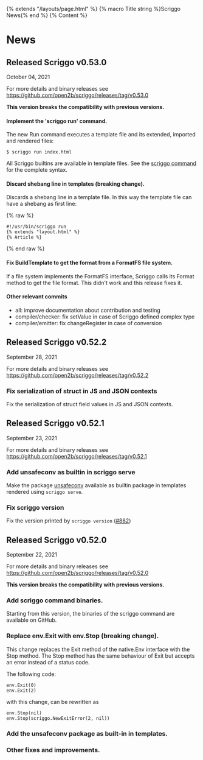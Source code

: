 {% extends "/layouts/page.html" %}
{% macro Title string %}Scriggo News{% end %}
{% Content %}

# News

## Released Scriggo v0.53.0
October 04, 2021

For more details and binary releases see https://github.com/open2b/scriggo/releases/tag/v0.53.0

**This version breaks the compatibility with previous versions.**

#### Implement the 'scriggo run' command.

The new Run command executes a template file and its extended, imported and rendered files:

```shell
$ scriggo run index.html
```

All Scriggo builtins are available in template files. See the [scriggo command](https://scriggo.com/scriggo-command#run-a-template-file) for the complete syntax.

#### Discard shebang line in templates (breaking change).

Discards a shebang line in a template file. In this way the template file can have a shebang as first line:

{% raw %}

```scriggo
#!/usr/bin/scriggo run
{% extends "layout.html" %}
{% Article %}
```

{% end raw %}

#### Fix BuildTemplate to get the format from a FormatFS file system.

If a file system implements the FormatFS interface, Scriggo calls its Format method to get the file format.
This didn't work and this release fixes it.

#### Other relevant commits

* all: improve documentation about contribution and testing
* compiler/checker: fix setValue in case of Scriggo defined complex type
* compiler/emitter: fix changeRegister in case of conversion


## Released Scriggo v0.52.2
September 28, 2021

For more details and binary releases see https://github.com/open2b/scriggo/releases/tag/v0.52.2

### Fix serialization of struct in JS and JSON contexts

Fix the serialization of struct field values in JS and JSON contexts.


## Released Scriggo v0.52.1
September 23, 2021

For more details and binary releases see https://github.com/open2b/scriggo/releases/tag/v0.52.1

### Add unsafeconv as builtin in scriggo serve

Make the package [unsafeconv](/templates/builtins#unsafeconv) available as builtin package in templates rendered using `scriggo serve`.

### Fix scriggo version

Fix the version printed by `scriggo version` ([#882](https://github.com/open2b/scriggo/issues/882))


## Released Scriggo v0.52.0
September 22, 2021

For more details and binary releases see https://github.com/open2b/scriggo/releases/tag/v0.52.0

**This version breaks the compatibility with previous versions.**

### Add scriggo command binaries.

Starting from this version, the binaries of the scriggo command are available on GitHub.

### Replace env.Exit with env.Stop (breaking change).

This change replaces the Exit method of the native.Env interface
with the Stop method. The Stop method has the same behaviour of
Exit but accepts an error instead of a status code.

The following code:

    env.Exit(0)
    env.Exit(2)

with this change, can be rewritten as

    env.Stop(nil)
    env.Stop(scriggo.NewExitError(2, nil))

### Add the unsafeconv package as built-in in templates.

### Other fixes and improvements.